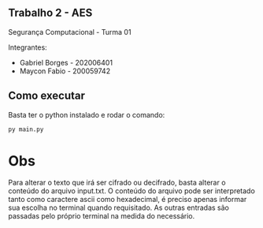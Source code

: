 ## Trabalho 2 - AES

Segurança Computacional - Turma 01

Integrantes:

- Gabriel Borges - 202006401
- Maycon Fabio - 200059742

## Como executar

Basta ter o python instalado e rodar o comando:

```bash
py main.py
```
# Obs

Para alterar o texto que irá ser cifrado ou decifrado, basta alterar o conteúdo do arquivo input.txt.
O conteúdo do arquivo pode ser interpretado tanto como caractere ascii como hexadecimal, é preciso apenas informar sua escolha no terminal quando requisitado.
As outras entradas são passadas pelo próprio terminal na medida do necessário.
